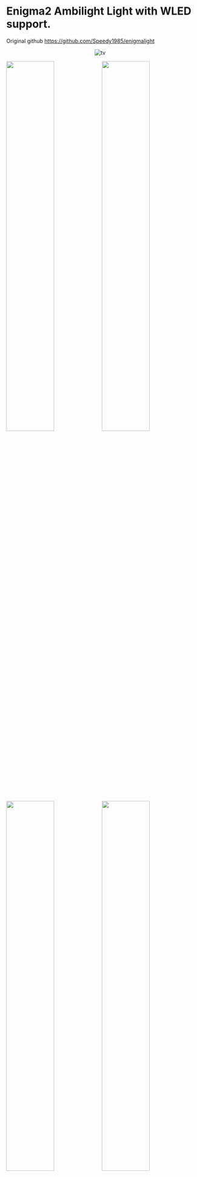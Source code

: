 <h1><strong>Enigma2 Ambilight Light with WLED support.</strong></h1>

Original github https://github.com/Speedy1985/enigmalight

&ensp;&thinsp;&ensp;&thinsp;&ensp;&thinsp;&ensp;&thinsp;&ensp;&thinsp;&ensp;&thinsp;&ensp;&thinsp;&ensp;&thinsp;&ensp;&thinsp;&ensp;&thinsp;&ensp;&thinsp;&ensp;&thinsp;&ensp;&thinsp;&ensp;&thinsp;&ensp;&thinsp;&ensp;&thinsp;&ensp;&thinsp;&ensp;&thinsp;&ensp;&thinsp;&ensp;&thinsp;&ensp;&thinsp;&ensp;&thinsp;&ensp;&thinsp;&ensp;&thinsp;   ![tv](https://user-images.githubusercontent.com/73450566/162425242-250a63f4-0758-44d6-9525-96bce0fb1642.png)

<img src="https://user-images.githubusercontent.com/73450566/162420216-71aa200d-5698-4a79-9da5-d7e9156308b3.jpg" width="50%" height="50%"><img src="https://user-images.githubusercontent.com/73450566/162420221-d255f376-a70d-42e8-a429-154dc5bb9fc9.jpg" width="50%" height="50%">
<img src="https://user-images.githubusercontent.com/73450566/162420224-1ead8495-f642-4d84-8146-6eb83711b6f6.jpg" width="50%" height="50%"><img src="https://user-images.githubusercontent.com/73450566/162421868-04e787a8-b0bd-422e-a7be-6f1647a46382.jpg" width="50%" height="50%">






&ensp;&thinsp;&ensp;&thinsp;&ensp;&thinsp;&ensp;&thinsp;&ensp;&thinsp;&ensp;&thinsp;&ensp;&thinsp;&ensp;&thinsp;&ensp;&thinsp;&ensp;&thinsp;&ensp;&thinsp;&ensp;&thinsp;&ensp;&thinsp;&ensp;&thinsp;&ensp;&thinsp;&ensp;&thinsp;&ensp;&thinsp;&ensp;&thinsp;&ensp;&thinsp;&ensp;&thinsp;&ensp;&thinsp;&ensp;&thinsp;&ensp;&thinsp;&ensp;&thinsp;&ensp;&thinsp;&ensp;&thinsp;&ensp;&thinsp;&ensp;&thinsp;&ensp;&thinsp;&ensp;&thinsp;&ensp;&thinsp;&ensp;&thinsp;&ensp;&thinsp;&ensp;&thinsp;&ensp;&thinsp;&ensp;&thinsp;&ensp;&thinsp;&ensp;&thinsp;&ensp;&thinsp;&ensp;&thinsp;&ensp;&thinsp;&ensp;&thinsp;&ensp;&thinsp;&ensp;&thinsp;&ensp;&thinsp;   <img src="https://user-images.githubusercontent.com/73450566/162437516-50f6b361-405b-4599-a930-ffa7f7641352.png" width="10%" height="10%">


To install Enigmalight on your box:
1. Copy the [elight-addons] folder to your receiver /home/ 
2. Copy the [EnigmaLight] folder to your receiver /usr/lib/enigma2/python/Plugins/Extensions/
3. Reboot your receiver

Plugin tested on :


|**Receiver**|**Software**|
|:---:|:---:|
|Zgemma H92S|PKTeam Hyperion.7.1|
